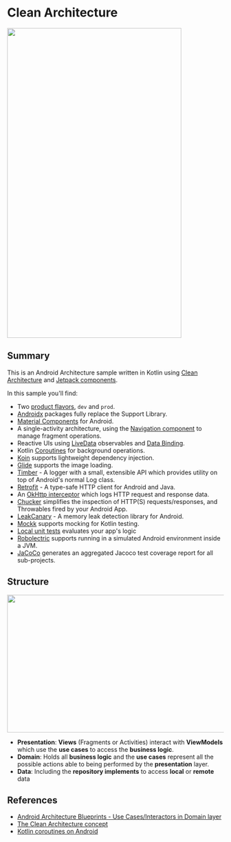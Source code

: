 # Clean Architecture

<img src=https://github.com/huuphuoc1396/clean-architecture/blob/develop/app_recording.gif width="405" height="720">

## Summary
This is an Android Architecture sample written in Kotlin using [Clean Architecture](https://blog.cleancoder.com/uncle-bob/2012/08/13/the-clean-architecture.html) and [Jetpack components](https://developer.android.com/jetpack).

In this sample you'll find:
* Two [product flavors](https://developer.android.com/studio/build/build-variants#product-flavors), `dev` and `prod`.
* [Androidx](https://developer.android.com/jetpack/androidx) packages fully replace the Support Library.
* [Material Components](https://material.io/develop/android) for Android.
* A single-activity architecture, using the [Navigation component](https://developer.android.com/guide/navigation/navigation-getting-started) to manage fragment operations.
* Reactive UIs using [LiveData](https://developer.android.com/topic/libraries/architecture/livedata) observables and [Data Binding](https://developer.android.com/topic/libraries/data-binding).
* Kotlin [Coroutines](https://kotlinlang.org/docs/reference/coroutines-overview.html) for background operations.
* [Koin](https://insert-koin.io/) supports lightweight dependency injection.
* [Glide](https://github.com/bumptech/glide) supports the image loading.
* [Timber](https://github.com/JakeWharton/timber) - A logger with a small, extensible API which provides utility on top of Android's normal Log class.
* [Retrofit](https://square.github.io/retrofit/) - A type-safe HTTP client for Android and Java.
* An [OkHttp interceptor](https://square.github.io/okhttp/interceptors/) which logs HTTP request and response data.
* [Chucker](https://github.com/ChuckerTeam/chucker) simplifies the inspection of HTTP(S) requests/responses, and Throwables fired by your Android App.
* [LeakCanary](https://github.com/square/leakcanary) - A memory leak detection library for Android.
* [Mockk](https://mockk.io/) supports mocking for Kotlin testing.
* [Local unit tests](https://developer.android.com/training/testing/unit-testing/local-unit-tests) evaluates your app's logic
* [Robolectric](http://robolectric.org/getting-started/) supports running in a simulated Android environment inside a JVM.
* [JaCoCo](https://www.eclemma.org/jacoco/) generates an aggregated Jacoco test coverage report for all sub-projects.

## Structure
<img src=https://github.com/huuphuoc1396/clean-architecture/blob/develop/clean-architecture-structure.png width="800" height="320">

* **Presentation**: **Views** (Fragments or Activities) interact with **ViewModels** which use the **use cases** to access the **business logic**.
* **Domain**: Holds all **business logic** and the **use cases** represent all the possible actions able to being performed by the **presentation** layer.
* **Data**: Including the **repository implements** to access **local** or **remote** data

## References
* [Android Architecture Blueprints - Use Cases/Interactors in Domain layer](https://github.com/android/architecture-samples/tree/usecases)
* [The Clean Architecture concept](https://blog.cleancoder.com/uncle-bob/2012/08/13/the-clean-architecture.html)
* [Kotlin coroutines on Android](https://developer.android.com/kotlin/coroutines)